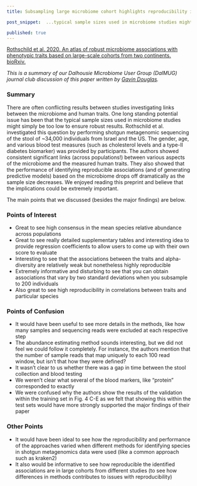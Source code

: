 ```yaml
---
title: Subsampling large microbiome cohort highlights reproducibility issues with smaller cohorts

post_snippet:  ...typical sample sizes used in microbiome studies might simply be too low to ensure robust results. Rothschild et al. investigated this question by performing shotgun metagenomics sequencing of the stool of ~34,000 individuals...

published: true
---
```


[Rothschild et al. 2020. An atlas of robust microbiome associations with phenotypic traits based on large-scale cohorts from two continents. bioRxiv.](https://www.biorxiv.org/content/10.1101/2020.05.28.122325v1)

_This is a summary of our Dalhousie Microbiome User Group (DalMUG) journal club discussion of this paper written by [Gavin Douglas](http://www.gavindouglas.ca/)._

### Summary
There are often conflicting results between studies investigating links between the microbiome and human traits. One long standing potential issue has been that the typical sample sizes used in microbiome studies might simply be too low to ensure robust results. Rothschild et al. investigated this question by performing shotgun metagenomic sequencing of the stool of ~34,000 individuals from Israel and the US. The gender, age, and various blood test measures (such as cholesterol levels and a type-II diabetes biomarker) was provided by participants. The authors showed consistent significant links (across populations!) between various aspects of the microbiome and the measured human traits. They also showed that the performance of identifying reproducible associations (and of generating predictive models) based on the microbiome drops off dramatically as the sample size decreases. We enjoyed reading this preprint and believe that the implications could be extremely important.

The main points that we discussed (besides the major findings) are below.

### Points of Interest
* Great to see high consensus in the mean species relative abundance across populations
* Great to see really detailed supplementary tables and interesting idea to provide regression coefficients to allow users to come up with their own score to evaluate
* Interesting to see that the associations between the traits and alpha-diversity are relatively weak but nonetheless highly reproducible
* Extremely informative and disturbing to see that you can obtain associations that vary by two standard deviations when you subsample to 200 individuals
* Also great to see high reproducibility in correlations between traits and particular species

### Points of Confusion
* It would have been useful to see more details in the methods, like how many samples and sequencing reads were excluded at each respective step
* The abundance estimating method sounds interesting, but we did not feel we could follow it completely. For instance, the authors mention that the number of sample reads that map uniquely to each 100 read window, but isn’t that how they were defined?
* It wasn’t clear to us whether there was a gap in time between the stool collection and blood testing
* We weren’t clear what several of the blood markers, like “protein” corresponded to exactly
* We were confused why the authors show the results of the validation within the training set in Fig. 4 C-E as we felt that showing this within the test sets would have more strongly supported the major findings of their paper

### Other Points
* It would have been ideal to see how the reproducibility and performance of the approaches varied when different methods for identifying species in shotgun metagenomics data were used (like a common approach such as kraken2)
* It also would be informative to see how reproducible the identified associations are in large cohorts from different studies (to see how differences in methods contributes to issues with reproducibility)
